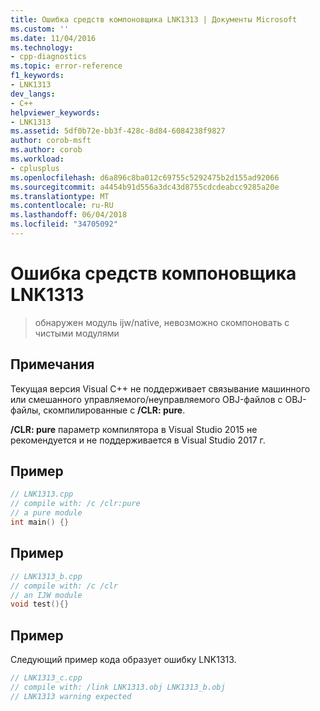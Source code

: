 ```yaml
---
title: Ошибка средств компоновщика LNK1313 | Документы Microsoft
ms.custom: ''
ms.date: 11/04/2016
ms.technology:
- cpp-diagnostics
ms.topic: error-reference
f1_keywords:
- LNK1313
dev_langs:
- C++
helpviewer_keywords:
- LNK1313
ms.assetid: 5df0b72e-bb3f-428c-8d84-6084238f9827
author: corob-msft
ms.author: corob
ms.workload:
- cplusplus
ms.openlocfilehash: d6a896c8ba012c69755c5292475b2d155ad92066
ms.sourcegitcommit: a4454b91d556a3dc43d8755cdcdeabcc9285a20e
ms.translationtype: MT
ms.contentlocale: ru-RU
ms.lasthandoff: 06/04/2018
ms.locfileid: "34705092"
---
```

# <a name="linker-tools-error-lnk1313"></a>Ошибка средств компоновщика LNK1313

> обнаружен модуль ijw/native, невозможно скомпоновать с чистыми модулями

## <a name="remarks"></a>Примечания

Текущая версия Visual C++ не поддерживает связывание машинного или смешанного управляемого/неуправляемого OBJ-файлов с OBJ-файлы, скомпилированные с **/CLR: pure**.

**/CLR: pure** параметр компилятора в Visual Studio 2015 не рекомендуется и не поддерживается в Visual Studio 2017 г.

## <a name="example"></a>Пример

```cpp
// LNK1313.cpp
// compile with: /c /clr:pure
// a pure module
int main() {}
```

## <a name="example"></a>Пример

```cpp
// LNK1313_b.cpp
// compile with: /c /clr
// an IJW module
void test(){}
```

## <a name="example"></a>Пример

Следующий пример кода образует ошибку LNK1313.

```cpp
// LNK1313_c.cpp
// compile with: /link LNK1313.obj LNK1313_b.obj
// LNK1313 warning expected
```